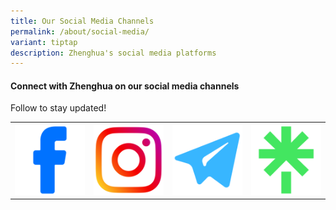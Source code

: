 ```yaml
---
title: Our Social Media Channels
permalink: /about/social-media/
variant: tiptap
description: Zhenghua's social media platforms
---
```

<h4>Connect with Zhenghua on our social media channels</h4><p>Follow to stay updated!</p><p></p><table><tbody><tr><th rowspan="1" colspan="1"><a class="isomer-image-wrapper" href="https://www.facebook.com/zhenghua"><img style="width: 100%" height="auto" width="100%" alt="" src="/images/1.png"></a></th><th rowspan="1" colspan="1"><a class="isomer-image-wrapper" href="https://instagram.com/zhenghuawherewebelong"><img style="width: 100%" height="auto" width="100%" alt="" src="/images/3.png"></a></th><th rowspan="1" colspan="1"><a class="isomer-image-wrapper" href="https://t.me/zhenghuawherewebelong"><img style="width: 100%" height="auto" width="100%" alt="" src="/images/2.png"></a></th><th rowspan="1" colspan="1"><a class="isomer-image-wrapper" href="https://go.gov.sg/zhsocials"><img style="width: 100%" height="auto" width="100%" alt="" src="/images/Untitled_design.png"></a></th></tr></tbody></table><p></p>